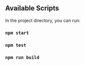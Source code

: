 
## Available Scripts

In the project directory, you can run:

### `npm start`
### `npm test`
### `npm run build`

